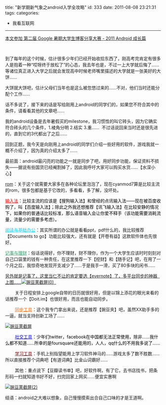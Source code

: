 title: "新学期新气象之android入学全攻略"
id: 333
date: 2011-08-08 23:21:31
tags: 
categories: 
- 我看互联网
---

[本文参加 第二届 Google 暑期大学生博客分享大赛 - 2011 Android 成长篇](http://www.google.com/daxue/blog)

&nbsp;

到了每年的这个时候，估计很多少年们已经开始收拾东西了，刚高考完肯定有很多人是抱着一种“哎呀终于放松了”的心态，我去年也是，不过一上大学就后悔了……等诸位真正进入大学之后就会发现高中时候老师嘴里描述的大学就是一张美好的大饼……<!--more-->

大饼就大饼吧，估计父母们当年也是这么被忽悠过来的……不对，他们当时还能分配个工作……

话不多说了，接下来的话是写给刚用上android的同学们的，如果您不符合其中的条件，请看看其他的文章吧……

我的android设备是去年暑假买的milestone，我习惯性的叫它砖头，因为它确实符合砖头的几个条件，1.棱角分明 2.结实 3.重……  不过话说回来当时还是很先进的，直到它的3代都出了之后……

回到正题，我今天是向刚用上android的同学们介绍一些好用的软件，游戏我就一概不介绍了，因为真的介绍太多了……

最前面：android最闪亮的功能之一就是同步了吧，用好同步功能，保证资料不损失——据说有些国货已经阉割掉了，因此我呼吁大家可以购买水货……【水深小心】

<span style="text-decoration: underline;">rom</span>：关于这个就需要大家多在各种论坛里泡泡了，现在cyanmod7算是比较主流的rom，很多包都是基于它改的，多看看，多了解，没坏处。

<span style="text-decoration: underline; color: #ff0000;">输入法</span>：<span style="color: #000000;">比较主流的应该是【搜狗输入法】和曾经的点讯输入法——现在被百度收购了，叫【百度输入法】；除此之外我还想推荐【讯飞输入法】在比较安静的情况下，如果你的普通话比较标准，那么语音输入会让你爱不释手（该功能需要消耗流量，流量少的需要多考虑）。</span>

<span style="text-decoration: underline; color: #00ccff;"><span style="text-decoration: underline;">阅读与基础办公</span></span>：其实所谓的办公就是看看ppt，pdf什么的，我比较推荐【Documents to go】功能比较强大，还有就是【开卷有益】这款软件体也先很好。

<span style="text-decoration: underline; color: #339966;">记事与理财</span>：俗话说得好，你不理财，财不理你，作为一个大学生应该时时刻刻对自己口袋里的钱有一种责任，在这里推荐一下【挖财】和【随手记】吧，在用了一个月之后，我惊奇地发现开支减少了……于是我手一滑，买了80多块的闲书……

<span style="text-decoration: underline;">[另外就是记事了，这里当仁不让的肯定要选【evernote】了，多平台同步的神器   上图……![](http://wocai.de/wp-content/uploads/2011/08/%E8%B1%8C%E8%B1%86%E8%8D%9A%E6%88%AA%E5%B1%8F0-168x300.jpg "豌豆荚截屏(0)")](http://wocai.de/wp-content/uploads/2011/08/%E8%B1%8C%E8%B1%86%E8%8D%9A%E6%88%AA%E5%B1%8F0.jpg)  </span>

        关于日程安排上google自带的日历就很好用，但是以锦上添花的眼光来看的话推荐一个【Doit.im】也很好用，而且也能自动同步。

        <span style="text-decoration: underline; color: #ff6600;">同步工具</span>：这个我专门拿出来说，还是推荐【豌豆夹】吧，虽然XX助手多的一逼，就当支持创新工场了……

[![](http://wocai.de/wp-content/uploads/2011/08/%E8%B1%8C%E8%B1%86%E8%8D%9A%E6%88%AA%E5%B1%8F-168x300.jpg "豌豆荚截屏")](http://wocai.de/wp-content/uploads/2011/08/%E8%B1%8C%E8%B1%86%E8%8D%9A%E6%88%AA%E5%B1%8F.jpg)

        <span style="text-decoration: underline;"><span style="color: #0000ff; text-decoration: underline;">社交工具</span></span><span style="color: #000000;">：</span><span style="color: #000000;">少年们twitter，facebook在中国都无法正常使用，除非……我什么都不知道……所幸的是foursquare还能用的，人人，qq什么的不用我多说了……</span>

        <span style="text-decoration: underline; color: #800000;"><span style="text-decoration: underline;">学习工具</span></span>：手机上别指望能用上学习软件神马的……游戏太多了数不胜数……所以直接推荐个词典吧【有道词典】比金山词霸好……

        其他：重点说下【豆瓣读书单】吧，好软件啊，有了它，去书店找书，把条形码一扫就知道书好不好，扫完回家上网买……便宜实惠啊

[![](http://wocai.de/wp-content/uploads/2011/08/%E8%B1%8C%E8%B1%86%E8%8D%9A%E6%88%AA%E5%B1%8F2-168x300.jpg "豌豆荚截屏(2)")](http://wocai.de/wp-content/uploads/2011/08/%E8%B1%8C%E8%B1%86%E8%8D%9A%E6%88%AA%E5%B1%8F2.jpg)

结语：android之大难以想象，自己慢慢摸索出合自己口味的才是王道啊。